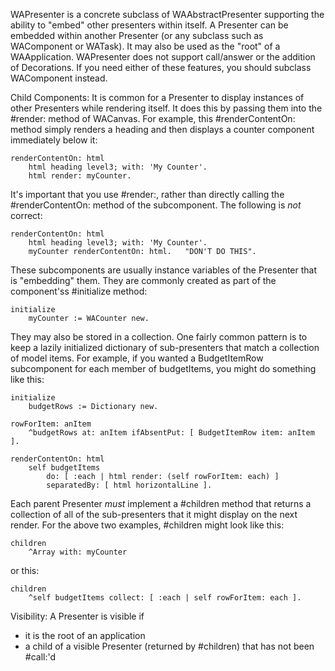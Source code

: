 WAPresenter is a concrete subclass of WAAbstractPresenter supporting the ability to "embed" other presenters within itself. A Presenter can be embedded within another Presenter (or any subclass such as WAComponent or WATask). It may also be used as the "root" of a WAApplication. WAPresenter does not support call/answer or the addition of Decorations. If you need either of these features, you should subclass WAComponent instead.

Child Components:
It is common for a Presenter to display instances of other Presenters while rendering itself.  It does this by passing them into the #render: method of WACanvas.  For example, this #renderContentOn: method simply renders a heading and then displays a counter component 
immediately below it:

	renderContentOn: html
		html heading level3; with: 'My Counter'.
		html render: myCounter.

It's important that you use #render:, rather than directly calling the #renderContentOn: method of the subcomponent. The following is *not* correct:

	renderContentOn: html
		html heading level3; with: 'My Counter'.
		myCounter renderContentOn: html.   "DON'T DO THIS".

These subcomponents are usually instance variables of the Presenter that is "embedding" them.  They are commonly created as part of the component'ss #initialize method:

	initialize
		myCounter := WACounter new.

They may also be stored in a collection. One fairly common pattern is to keep a lazily initialized dictionary of sub-presenters that match a collection of model items. For example, if you wanted a BudgetItemRow subcomponent for each member of budgetItems, you might do something like this:

	initialize
		budgetRows := Dictionary new.

	rowForItem: anItem
		^budgetRows at: anItem ifAbsentPut: [ BudgetItemRow item: anItem ].

	renderContentOn: html
		self budgetItems
			do: [ :each | html render: (self rowForItem: each) ]
			separatedBy: [ html horizontalLine ].

Each parent Presenter *must* implement a #children method that returns a collection of all of the sub-presenters that it might display on the next render. For the above two examples, #children might look like this:

	children
		^Array with: myCounter

or this:

	children
		^self budgetItems collect: [ :each | self rowForItem: each ].
		
Visibility:
A Presenter is visible if
- it is the root of an application
- a child of a visible Presenter (returned by #children) that has not been #call:'d